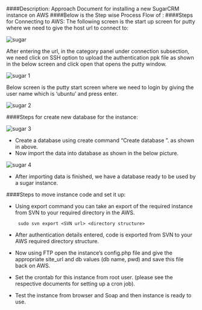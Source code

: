 ####Description:
Approach Document for installing a new SugarCRM instance on AWS
####Below is the Step wise Process Flow of :
####Steps for Connecting to AWS:
The following screen is the start up screen for putty where we need to give the host url to connect to:

![sugar](https://cloud.githubusercontent.com/assets/25039079/22282164/c76bde36-e300-11e6-8465-6f15f9028e3c.png)

After entering the url, in the category panel under connection subsection, we need click on SSH option to upload the authentication ppk file as shown in the below screen and click open that opens the putty window.

![sugar 1](https://cloud.githubusercontent.com/assets/25039079/22282247/30b82c28-e301-11e6-997f-99c433597d4d.png)

Below screen is the putty start screen where we need to login by giving the user name which is ‘ubuntu’ and press enter.

![sugar 2](https://cloud.githubusercontent.com/assets/25039079/22282284/71a1c62c-e301-11e6-9f60-027aa35d0e94.png)

####Steps for create new database for the instance:

![sugar 3](https://cloud.githubusercontent.com/assets/25039079/22282353/cab474ee-e301-11e6-930b-2933f06fc0d8.png)

* Create a database using create command “Create database <database name>”. as shown in above.
* Now import the data into database as shown in the below picture.

![sugar 4](https://cloud.githubusercontent.com/assets/25039079/22282410/1c9c6140-e302-11e6-98b2-8f42458bb265.png)

* After importing data is finished, we have a database ready to be used by a sugar instance.

####Steps to move instance code and set it up:

* Using export command you can take an export of  the required instance from SVN to your required directory in the AWS.

       sudo svn export <SVN url> <directory structure>
   
* After authentication details entered, code is exported from  SVN to your AWS required directory structure.
* Now using FTP open the instance’s config.php file and give the appropriate site_url and db values (db name, pwd) and save this file back on AWS.
* Set the crontab for this instance from root user.
(please see the respective documents for setting up a cron job).
* Test the instance from browser and Soap and then instance is ready to use.



